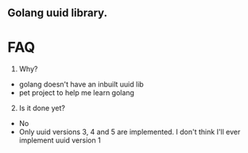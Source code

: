 ## Golang uuid library.


# FAQ
1. Why?         
* golang doesn't have an inbuilt uuid lib
* pet project to help me learn golang
2. Is it done yet?             
* No
* Only uuid versions 3, 4 and 5 are implemented. I don't think I'll ever implement uuid version 1
